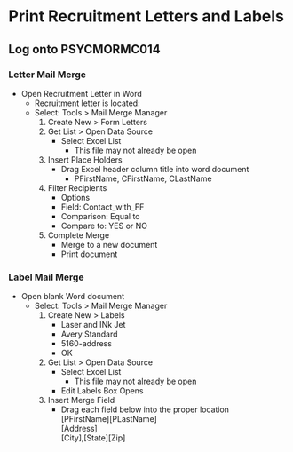 # Print Recruitment Letters and Labels

## Log onto PSYCMORMC014

### Letter Mail Merge
- Open Recruitment Letter in Word  
  - Recruitment letter is located:  
  - Select: Tools > Mail Merge Manager
    1. Create New > Form Letters 
    2. Get List > Open Data Source  
       - Select Excel List  
         - This file may not already be open  
    3. Insert Place Holders  
       - Drag Excel header column title into word document  
         - PFirstName, CFirstName, CLastName
    4. Filter Recipients
       - Options
       - Field: Contact_with_FF
       - Comparison: Equal to
       - Compare to: YES or NO
    5. Complete Merge
       - Merge to a new document
       - Print document
    
### Label Mail Merge
- Open blank Word document   
  - Select: Tools > Mail Merge Manager
    1. Create New > Labels
       - Laser and INk Jet  
       - Avery Standard  
       - 5160-address  
       - OK  
    2. Get List > Open Data Source   
       - Select Excel List  
         - This file may not already be open  
       - Edit Labels Box Opens
    3. Insert Merge Field  
       - Drag each field below into the proper location  
    [PFirstName][PLastName]  
    [Address]  
    [City],[State][Zip]  
    